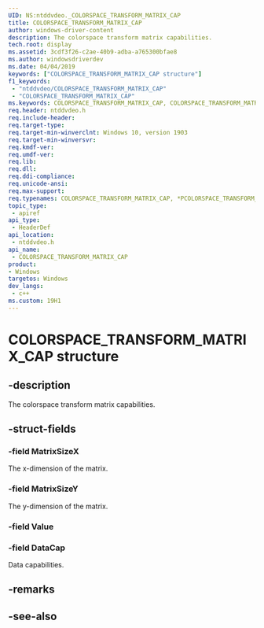 ```yaml
---
UID: NS:ntddvdeo._COLORSPACE_TRANSFORM_MATRIX_CAP
title: COLORSPACE_TRANSFORM_MATRIX_CAP
author: windows-driver-content
description: The colorspace transform matrix capabilities.
tech.root: display
ms.assetid: 3cdf3f26-c2ae-40b9-adba-a765300bfae8
ms.author: windowsdriverdev
ms.date: 04/04/2019
keywords: ["COLORSPACE_TRANSFORM_MATRIX_CAP structure"]
f1_keywords:
 - "ntddvdeo/COLORSPACE_TRANSFORM_MATRIX_CAP"
 - "COLORSPACE_TRANSFORM_MATRIX_CAP"
ms.keywords: COLORSPACE_TRANSFORM_MATRIX_CAP, COLORSPACE_TRANSFORM_MATRIX_CAP, *PCOLORSPACE_TRANSFORM_MATRIX_CAP
req.header: ntddvdeo.h
req.include-header:
req.target-type:
req.target-min-winverclnt: Windows 10, version 1903
req.target-min-winversvr:
req.kmdf-ver:
req.umdf-ver:
req.lib:
req.dll:
req.ddi-compliance:
req.unicode-ansi:
req.max-support:
req.typenames: COLORSPACE_TRANSFORM_MATRIX_CAP, *PCOLORSPACE_TRANSFORM_MATRIX_CAP
topic_type: 
 - apiref
api_type: 
 - HeaderDef
api_location: 
 - ntddvdeo.h
api_name: 
 - COLORSPACE_TRANSFORM_MATRIX_CAP
product:
- Windows
targetos: Windows
dev_langs:
 - c++
ms.custom: 19H1
---
```


# COLORSPACE_TRANSFORM_MATRIX_CAP structure

## -description

The colorspace transform matrix capabilities.

## -struct-fields

### -field MatrixSizeX

The x-dimension of the matrix.

### -field MatrixSizeY

The y-dimension of the matrix.

### -field Value
 
### -field DataCap
 
Data capabilities.

## -remarks

## -see-also
